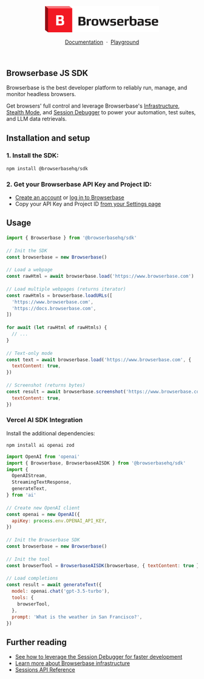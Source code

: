 <p align="center">
    <picture>
        <source media="(prefers-color-scheme: dark)" srcset="logo/dark.svg"/>
        <img alt="Browserbase logo" src="logo/light.svg" width="300" />
    </picture>
</p>

<p align="center">
    <a href="https://docs.browserbase.com">Documentation</a>
    <span>&nbsp;·&nbsp;</span>
    <a href="https://www.browserbase.com/playground">Playground</a>
</p>
<br/>

## Browserbase JS SDK

Browserbase is the best developer platform to reliably run, manage, and monitor headless browsers.

Get browsers' full control and leverage Browserbase's
[Infrastructure](https://docs.browserbase.com/under-the-hood), [Stealth Mode](https://docs.browserbase.com/features/stealth-mode), and
[Session Debugger](https://docs.browserbase.com/features/sessions) to power your automation, test suites,
and LLM data retrievals.

## Installation and setup

### 1. Install the SDK:

```bash
npm install @browserbasehq/sdk
```

### 2. Get your Browserbase API Key and Project ID:

- [Create an account](https://www.browserbase.com/sign-up) or [log in to Browserbase](https://www.browserbase.com/sign-in)
- Copy your API Key and Project ID [from your Settings page](https://www.browserbase.com/settings)

## Usage

```js
import { Browserbase } from '@browserbasehq/sdk'

// Init the SDK
const browserbase = new Browserbase()

// Load a webpage
const rawHtml = await browserbase.load('https://www.browserbase.com')

// Load multiple webpages (returns iterator)
const rawHtmls = browserbase.loadURLs([
  'https://www.browserbase.com',
  'https://docs.browserbase.com',
])

for await (let rawHtml of rawHtmls) {
  // ...
}

// Text-only mode
const text = await browserbase.load('https://www.browserbase.com', {
  textContent: true,
})

// Screenshot (returns bytes)
const result = await browserbase.screenshot('https://www.browserbase.com', {
  textContent: true,
})
```

### Vercel AI SDK Integration

Install the additional dependencies:

```
npm install ai openai zod
```

```js
import OpenAI from 'openai'
import { Browserbase, BrowserbaseAISDK } from '@browserbasehq/sdk'
import {
  OpenAIStream,
  StreamingTextResponse,
  generateText,
} from 'ai'

// Create new OpenAI client
const openai = new OpenAI({
  apiKey: process.env.OPENAI_API_KEY,
})

// Init the Browserbase SDK
const browserbase = new Browserbase()

// Init the tool
const browserTool = BrowserbaseAISDK(browserbase, { textContent: true })

// Load completions
const result = await generateText({
  model: openai.chat('gpt-3.5-turbo'),
  tools: {
    browserTool,
  },
  prompt: 'What is the weather in San Francisco?',
})
```

## Further reading

- [See how to leverage the Session Debugger for faster development](https://docs.browserbase.com/guides/browser-remote-control#accelerate-your-local-development-with-remote-debugging)
- [Learn more about Browserbase infrastructure](https://docs.browserbase.com/under-the-hood)
- [Sessions API Reference](https://docs.browserbase.com/api-reference/list-all-sessions)
